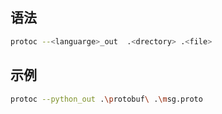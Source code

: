 ## 语法
```bash
protoc --<languarge>_out  .<drectory> .<file>
```
## 示例
```bash
protoc --python_out .\protobuf\ .\msg.proto
```